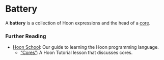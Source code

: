 # Battery

A **battery** is a collection of Hoon expressions and the head of a [core](/glossary/core).

### Further Reading

- [Hoon School](/courses/hoon-school/): Our guide to learning the Hoon programming language.
  - [“Cores”](/courses/hoon-school/F-cores#cores): A Hoon Tutorial lesson that discusses cores.
